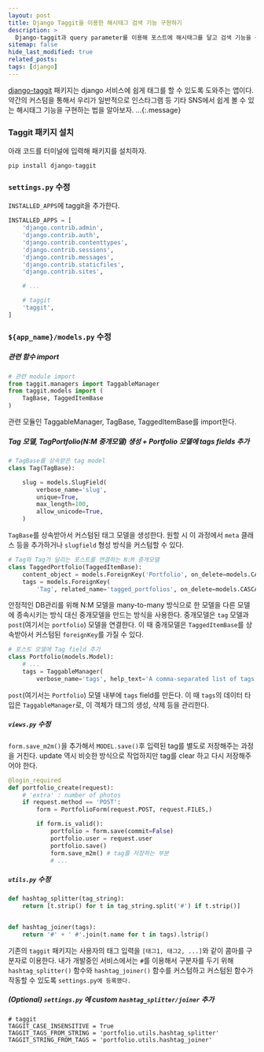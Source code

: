 ```yaml
---
layout: post
title: Django Taggit을 이용한 해시태그 검색 기능 구현하기
description: >
  Django-taggit과 query parameter를 이용해 포스트에 해시태그를 달고 검색 기능을 구현해보자.
sitemap: false
hide_last_modified: true
related_posts:
tags: [django]
---
```


[django-taggit](https://pypi.org/project/django-taggit/) 패키지는 django 서비스에 쉽게 태그를 할 수 있도록 도와주는 앱이다. 약간의 커스텀을 통해서 우리가 일반적으로 인스타그램 등 기타 SNS에서 쉽게 볼 수 있는 해시태그 기능을 구현하는 법을 알아보자.
...{:.message}

### Taggit 패키지 설치

아래 코드를 터미널에 입력해 패키지를 설치하자.

```
pip install django-taggit
```

### `settings.py` 수정

`INSTALLED_APPS`에 taggit을 추가한다.

```py
INSTALLED_APPS = [
    'django.contrib.admin',
    'django.contrib.auth',
    'django.contrib.contenttypes',
    'django.contrib.sessions',
    'django.contrib.messages',
    'django.contrib.staticfiles',
    'django.contrib.sites',

    # ...

    # taggit
    'taggit',
]
```

### `${app_name}/models.py` 수정

##### 관련 함수 import

```py
# 관련 module import
from taggit.managers import TaggableManager
from taggit.models import (
    TagBase, TaggedItemBase
)
```

관련 모듈인 TaggableManager, TagBase, TaggedItemBase를 import한다.

##### Tag 모델, TagPortfolio(N:M 중개모델) 생성 + Portfolio 모델에 tags fields 추가

```py
# TagBase를 상속받은 tag model
class Tag(TagBase):

    slug = models.SlugField(
        verbose_name='slug',
        unique=True,
        max_length=100,
        allow_unicode=True,
    )

```

`TagBase`를 상속받아서 커스텀된 태그 모델을 생성한다. 원할 시 이 과정에서 `meta` 클래스 등을 추가하거나 `slugfield` 형성 방식을 커스텀할 수 있다.

```py
# Tag와 Tag가 달리는 포스트를 연결하는 N:M 중개모델
class TaggedPortfolio(TaggedItemBase):
    content_object = models.ForeignKey('Portfolio', on_delete=models.CASCADE)
    tags = models.ForeignKey(
        'Tag', related_name='tagged_portfolios', on_delete=models.CASCADE, null=True)

```

안정적인 DB관리를 위해 N:M 모델을 many-to-many 방식으로 한 모델을 다른 모델에 종속시키는 방식 대신 중개모델을 만드는 방식을 사용한다. 중개모델은 `tag` 모델과 `post`(여기서는 `portfolio`) 모델을 연결한다. 이 때 중개모델은 `TaggedItemBase`를 상속받아서 커스텀된 `foreignKey`를 가질 수 있다.

```py
# 포스트 모델에 Tag field 추가
class Portfolio(models.Model):
    # ...
    tags = TaggableManager(
        verbose_name='tags', help_text='A comma-separated list of tags.', blank=True, through=TaggedPortfolio)
```

`post`(여기서는 `Portfolio`) 모델 내부에 `tags` field를 만든다. 이 때 `tags`의 데이터 타입은 `TaggableManager`로, 이 객체가 태그의 생성, 삭제 등을 관리한다.

##### `views.py` 수정

`form.save_m2m()`을 추가해서 `MODEL.save()`후 입력된 tag를 별도로 저장해주는 과정을 거친다. update 역시 비슷한 방식으로 작업하지만 tag를 clear 하고 다시 저장해주어야 한다.

```py
@login_required
def portfolio_create(request):
    # 'extra' : number of photos
    if request.method == 'POST':
        form = PortfolioForm(request.POST, request.FILES,)

        if form.is_valid():
            portfolio = form.save(commit=False)
            portfolio.user = request.user
            portfolio.save()
            form.save_m2m() # tag를 저장하는 부분
            # ...
```

##### `utils.py` 수정

```py
def hashtag_splitter(tag_string):
    return [t.strip() for t in tag_string.split('#') if t.strip()]


def hashtag_joiner(tags):
    return '#' + ' #'.join(t.name for t in tags).lstrip()
```

기존의 `taggit` 패키지는 사용자의 태그 입력을 `[태그1, 태그2, ...]`와 같이 콤마를 구분자로 이용한다. 내가 개발중인 서비스에서는 `#`를 이용해서 구분자를 두기 위해 `hashtag_splitter()` 함수와 `hashtag_joiner()` 함수를 커스텀하고 커스텀된 함수가 작동할 수 있도록 `settings.py에 등록했다.`

##### (Optional) `settings.py` 에 custom `hashtag_splitter/joiner` 추가

```
# taggit
TAGGIT_CASE_INSENSITIVE = True
TAGGIT_TAGS_FROM_STRING = 'portfolio.utils.hashtag_splitter'
TAGGIT_STRING_FROM_TAGS = 'portfolio.utils.hashtag_joiner'
```
